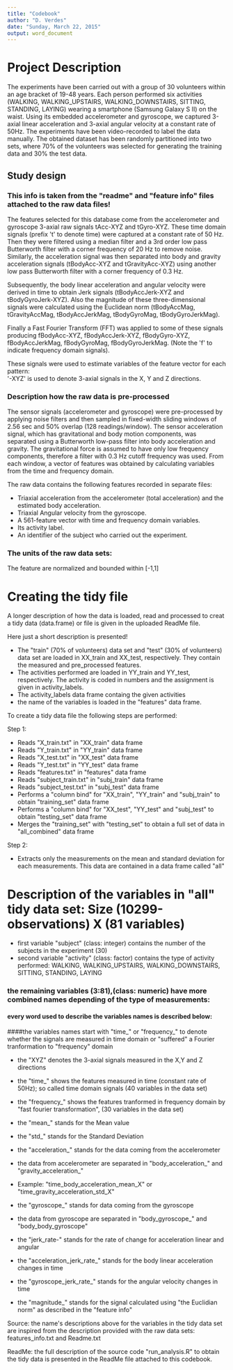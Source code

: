 ```yaml
---
title: "Codebook"
author: "D. Verdes"
date: "Sunday, March 22, 2015"
output: word_document
---
```

# Project Description
The experiments have been carried out with a group of 30 volunteers within an age bracket of 19-48 years. Each person performed six activities (WALKING, WALKING_UPSTAIRS, WALKING_DOWNSTAIRS, SITTING, STANDING, LAYING) wearing a smartphone (Samsung Galaxy S II) on the waist. Using its embedded accelerometer and gyroscope, we captured 3-axial linear acceleration and 3-axial angular velocity at a constant rate of 50Hz. The experiments have been video-recorded to label the data manually. The obtained dataset has been randomly partitioned into two sets, where 70% of the volunteers was selected for generating the training data and 30% the test data. 

## Study design
### This info is taken from the "readme" and "feature info" files attached to the raw data files!
The features selected for this database come from the accelerometer and gyroscope 3-axial raw signals tAcc-XYZ and tGyro-XYZ. These time domain signals (prefix 't' to denote time) were captured at a constant rate of 50 Hz. Then they were filtered using a median filter and a 3rd order low pass Butterworth filter with a corner frequency of 20 Hz to remove noise. Similarly, the acceleration signal was then separated into body and gravity acceleration signals (tBodyAcc-XYZ and tGravityAcc-XYZ) using another low pass Butterworth filter with a corner frequency of 0.3 Hz. 

Subsequently, the body linear acceleration and angular velocity were derived in time to obtain Jerk signals (tBodyAccJerk-XYZ and tBodyGyroJerk-XYZ). Also the magnitude of these three-dimensional signals were calculated using the Euclidean norm (tBodyAccMag, tGravityAccMag, tBodyAccJerkMag, tBodyGyroMag, tBodyGyroJerkMag). 

Finally a Fast Fourier Transform (FFT) was applied to some of these signals producing fBodyAcc-XYZ, fBodyAccJerk-XYZ, fBodyGyro-XYZ, fBodyAccJerkMag, fBodyGyroMag, fBodyGyroJerkMag. (Note the 'f' to indicate frequency domain signals). 

These signals were used to estimate variables of the feature vector for each pattern:  
'-XYZ' is used to denote 3-axial signals in the X, Y and Z directions.

### Description how the raw data is pre-processed

The sensor signals (accelerometer and gyroscope) were pre-processed by applying noise filters and then sampled in fixed-width sliding windows of 2.56 sec and 50% overlap (128 readings/window). The sensor acceleration signal, which has gravitational and body motion components, was separated using a Butterworth low-pass filter into body acceleration and gravity. The gravitational force is assumed to have only low frequency components, therefore a filter with 0.3 Hz cutoff frequency was used. From each window, a vector of features was obtained by calculating variables from the time and frequency domain.

The raw data contains the following features recorded in separate files:

- Triaxial acceleration from the accelerometer (total acceleration) and the estimated body acceleration.
- Triaxial Angular velocity from the gyroscope. 
- A 561-feature vector with time and frequency domain variables. 
- Its activity label. 
- An identifier of the subject who carried out the experiment.

### The units of the raw data sets:
The feature are normalized and bounded within [-1,1]

# Creating the tidy file

A longer description of how the data is loaded, read and processed to creat a tidy data (data.frame) or file is given in the uploaded ReadMe file.

Here just a short description is presented!

- The "train" (70% of volunteers) data set and "test" (30% of volunteers) data set are loaded in XX_train and XX_test, respectively. They contain the measured and pre_processed features. 
- The activities performed are loaded in YY_train and YY_test, respectively. The activity is coded in numbers and the assignment is given in activity_labels.
- The activity_labels data frame containg the given activities
- the name of the variables is loaded in the "features" data frame.

To create a tidy data file the following steps are performed:

Step 1:

- Reads "X_train.txt" in "XX_train" data frame
- Reads "Y_train.txt" in "YY_train" data frame
- Reads "X_test.txt" in "XX_test" data frame
- Reads "Y_test.txt" in "YY_test" data frame
- Reads "features.txt" in "features" data frame
- Reads "subject_train.txt" in "subj_train" data frame
- Reads "subject_test.txt" in "subj_test" data frame
- Performs a "column bind" for "XX_train", "YY_train" and "subj_train" to obtain "training_set" data frame
- Performs a "column bind" for "XX_test", "YY_test" and "subj_test" to obtain "testing_set" data frame
- Merges the "training_set" with "testing_set" to obtain a full set of data in "all_combined" data frame

Step 2:

- Extracts only the measurements on the mean and standard deviation for each measurements. This data are contained in a data frame called "all"

# Description of the variables in "all" tidy data set: Size (10299-observations) X (81 variables)

- first variable "subject" (class: integer) contains the number of the subjects in the experiment (30)
- second variable "activity" (class: factor) contains the type of activity performed: WALKING, WALKING_UPSTAIRS, WALKING_DOWNSTAIRS, SITTING, STANDING, LAYING

### the remaining variables (3:81),(class: numeric) have more combined names depending of the type of measurements:
#### every word used to describe the variables names is described below: 
####the variables names start with "time_" or "frequency_" to denote whether the signals are measured in time domain   or "suffered" a Fourier tranformation to "frequency" domain


- the "XYZ" denotes the 3-axial signals measured in the X,Y and Z directions
- the "time_" shows the features measured in time (constant rate of 50Hz); so called time domain signals (40 variables in the data set)
- the "frequency_" shows the features tranformed in frequency domain by "fast fourier transformation", (30 variables in the data set)
- the "mean_" stands for the Mean value
- the "std_" stands for the Standard Deviation
- the "acceleration_" stands for the data coming from the accelerometer
- the data from accelerometer are separated in "body_acceleration_" and "gravity_acceleration_"
- Example: "time_body_acceleration_mean_X" or "time_gravity_acceleration_std_X"

- the "gyroscope_" stands for data coming from the gyroscope
- the data from gyroscope are separated in "body_gyroscope_" and "body_body_gyroscope"
- the "jerk_rate-" stands for the rate of change for acceleration linear and angular
- the "acceleration_jerk_rate_" stands for the body linear acceleration changes in time
- the "gyroscope_jerk_rate_" stands for the angular velocity changes in time
- the "magnitude_" stands for the signal calculated using "the Euclidian norm" as described in the "feature info"

Source: the name's descriptions above for the variables in the tidy data set are inspired from the description provided with the raw data sets: features_info.txt and Readme.txt

ReadMe: the full description of the source code "run_analysis.R" to obtain the tidy data is presented in the ReadMe file attached to this codebook.












